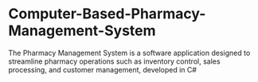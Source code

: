 # Computer-Based-Pharmacy-Management-System
The Pharmacy Management System is a software application designed to streamline pharmacy operations such as inventory control, sales processing, and customer management, developed in C#
